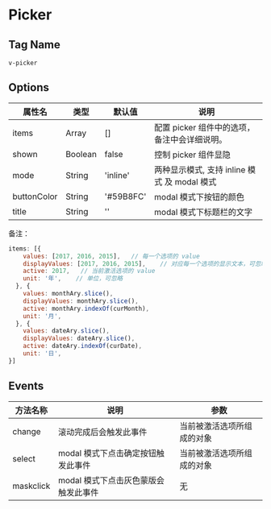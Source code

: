 # Picker

## Tag Name

`v-picker`

## Options

属性名   |    类型    |    默认值    |   说明
----    | ----      | ----        | ----    |
items | Array | [] | 配置 picker 组件中的选项，备注中会详细说明。
shown | Boolean | false | 控制 picker 组件显隐
mode | String | 'inline' | 两种显示模式, 支持 inline 模式 及 modal 模式
buttonColor | String | '#59B8FC' | modal 模式下按钮的颜色
title | String | '' | modal 模式下标题栏的文字


备注：
```js
items: [{
    values: [2017, 2016, 2015],   // 每一个选项的 value
    displayValues: [2017, 2016, 2015],    // 对应每一个选项的显示文本，可忽略
    active: 2017,   // 当前激活选项的 value
    unit: '年',    // 单位，可忽略
  }, {
    values: monthAry.slice(),
    displayValues: monthAry.slice(),
    active: monthAry.indexOf(curMonth),
    unit: '月',
  }, {
    values: dateAry.slice(),
    displayValues: dateAry.slice(),
    active: dateAry.indexOf(curDate),
    unit: '日',
}]

```


## Events
方法名称   |    说明    |    参数    |
----    | ----      | ----        |
change | 滚动完成后会触发此事件 | 当前被激活选项所组成的对象
select | modal 模式下点击确定按钮触发此事件 | 当前被激活选项所组成的对象
maskclick | modal 模式下点击灰色蒙版会触发此事件 | 无
